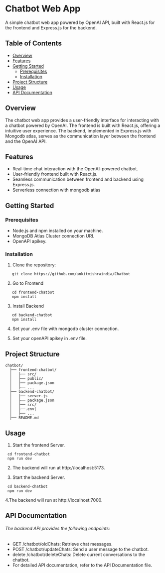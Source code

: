 # Chatbot Web App

A simple chatbot web app powered by OpenAI API, built with React.js for the frontend and Express.js for the backend.

## Table of Contents

- [Overview](#overview)
- [Features](#features)
- [Getting Started](#getting-started)
  - [Prerequisites](#prerequisites)
  - [Installation](#installation)
- [Project Structure](#project-structure)
- [Usage](#usage)
- [API Documentation](#api-documentation)


## Overview

The chatbot web app provides a user-friendly interface for interacting with a chatbot powered by OpenAI. The frontend is built with React.js, offering a  intuitive user experience. The backend, implemented in Express.js with Mongodb atlas, serves as the communication layer between the frontend and the OpenAI API.

## Features

- Real-time chat interaction with the OpenAI-powered chatbot.
- User-friendly frontend built with React.js.
- Seamless communication between frontend and backend using Express.js.
- Serverless connection with mongodb atlas



## Getting Started

### Prerequisites

- Node.js and npm installed on your machine.
- MongoDB Atlas Cluster connection URI.
- OpenAPI apikey.

### Installation

1. Clone the repository:

``````
   git clone https://github.com/ankitmishraindia/Chatbot
``````

2. Go to Frontend
``````
   cd frontend-chatbot
   npm install
``````

3. Install Backend
``````
   cd backend-chatbot
   npm install
``````
4. Set your .env file with mongodb cluster connection.

5. Set your openAPI apikey in .env file.

## Project Structure
```
chatbot/
  ├── frontend-chatbot/
  │   ├── src/
  │   ├── public/
  │   ├── package.json
  │   ├── ...
  ├── backend-chatbot/
  │   ├── server.js
  │   ├── package.json
  │   ├── src/
  │   ├──.env│
  │   ├── ...
  ├── README.md

```



## Usage

1. Start the frontend Server.
```````
 cd frontend-chatbot
 npm run dev
```````
2. The backend will run at http://localhost:5173.

3. Start the backend Server.
```
 cd backend-chatbot
 npm run dev
```
4.The backend will run at http://localhost:7000.

## API Documentation

###### The backend API provides the following endpoints:

- GET /chatbot/oldChats: Retrieve chat messages.
- POST /chatbot/updateChats: Send a user message to the chatbot.
- delete /chatbot/deleteChats: Delete current conversations to the chatbot.
- For detailed API documentation, refer to the API Documentation file.



